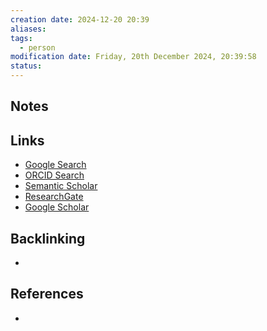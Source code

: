 ```yaml
---
creation date: 2024-12-20 20:39
aliases: 
tags:
  - person
modification date: Friday, 20th December 2024, 20:39:58
status:
---
```


## Notes

## Links

- [Google Search](https://www.google.com/search?q=Thomas+Donoghue)
- [ORCID Search](https://orcid.org/orcid-search/search?searchQuery=Thomas%20Donoghue)
- [Semantic Scholar](https://www.semanticscholar.org/search?q=Thomas%20Donoghue&sort=relevance)
- [ResearchGate](https://www.researchgate.net/search?q=Thomas%20Donoghue)
- [Google Scholar](https://scholar.google.com/scholar?q=Thomas+Donoghue)

## Backlinking
+ 

## References
+ 

